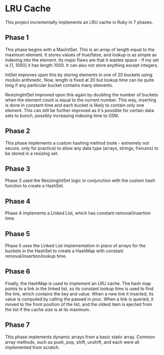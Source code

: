 # LRU Cache

This project incrementally implements an LRU cache in Ruby in 7 phases.

## Phase 1

This phase begins with a MaxIntSet. This is an array of length equal to the maximum element. It stores values of true/false, and lookup is as simple as indexing into the element. Its major flaws are that it wastes space - if my set is [1, 1000] it has length 1000. It can also not store anything except integers.

IntSet improves upon this by storing elements in one of 20 buckets using modulo arithmetic. Now, length is fixed at 20 but lookup time can be quite long if any particular bucket contains many elements.

ResizingIntSet improved upon this again by doubling the number of buckets when the element count is equal to the current number. This way, inserting is done in constant time and each bucket is likely to contain only one element. This can still be further improved as it's possible for certain data sets to bunch, possibly increasing indexing time to O(N).

## Phase 2

This phase implements a custom hashing method (note - extremely not secure, only for practice) to allow any data type (arrays, strings, fixnums) to be stored in a resizing set.

## Phase 3

Phase 3 used the ResizingIntSet logic in conjunction with the custom hash function to create a HashSet.

## Phase 4

Phase 4 implements a Linked List, which has constant removal/insertion time.

## Phase 5

Phase 5 uses the Linked List implementation in place of arrays for the buckets in the HashSet to create a HashMap with constant removal/insertion/lookup time.

## Phase 6

Finally, the HashMap is used to implement an LRU cache. The hash map points to a link in the linked list, so its constant lookup time is used to find the link, which contains the key and value. When a new link it inserted, its value is computed by calling the passed in proc. When a link is queried, it moved to the front position of the list, and the oldest item is ejected from the list if the cache size is at its maximum.  

## Phase 7

This phase implements dynamic arrays from a basic static array. Common array methods, such as push, pop, shift, unshift, and each were all implemented from scratch.

